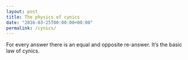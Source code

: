 ```yaml
---
layout: post
title: The physics of cynics
date: "2016-03-25T00:00:00+00:00"
permalink: /cynics/
---
```


For every answer there is an equal and opposite re-answer. It’s the basic law of cynics.
